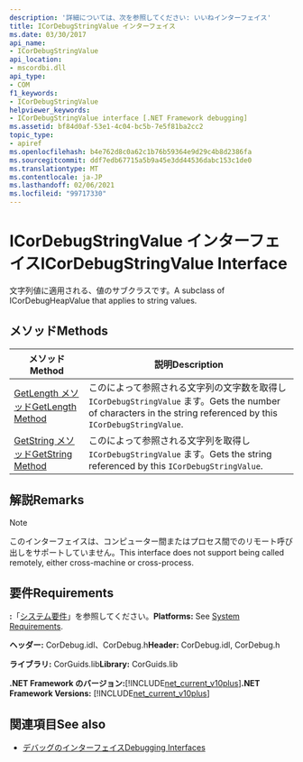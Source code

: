 ```yaml
---
description: '詳細については、次を参照してください: いいねインターフェイス'
title: ICorDebugStringValue インターフェイス
ms.date: 03/30/2017
api_name:
- ICorDebugStringValue
api_location:
- mscordbi.dll
api_type:
- COM
f1_keywords:
- ICorDebugStringValue
helpviewer_keywords:
- ICorDebugStringValue interface [.NET Framework debugging]
ms.assetid: bf84d0af-53e1-4c04-bc5b-7e5f81ba2cc2
topic_type:
- apiref
ms.openlocfilehash: b4e762d8c0a62c1b76b59364e9d29c4b8d2386fa
ms.sourcegitcommit: ddf7edb67715a5b9a45e3dd44536dabc153c1de0
ms.translationtype: MT
ms.contentlocale: ja-JP
ms.lasthandoff: 02/06/2021
ms.locfileid: "99717330"
---
```

# <a name="icordebugstringvalue-interface"></a><span data-ttu-id="d7641-103">ICorDebugStringValue インターフェイス</span><span class="sxs-lookup"><span data-stu-id="d7641-103">ICorDebugStringValue Interface</span></span>

<span data-ttu-id="d7641-104">文字列値に適用される、値のサブクラスです。</span><span class="sxs-lookup"><span data-stu-id="d7641-104">A subclass of ICorDebugHeapValue that applies to string values.</span></span>  
  
## <a name="methods"></a><span data-ttu-id="d7641-105">メソッド</span><span class="sxs-lookup"><span data-stu-id="d7641-105">Methods</span></span>  
  
|<span data-ttu-id="d7641-106">メソッド</span><span class="sxs-lookup"><span data-stu-id="d7641-106">Method</span></span>|<span data-ttu-id="d7641-107">説明</span><span class="sxs-lookup"><span data-stu-id="d7641-107">Description</span></span>|  
|------------|-----------------|  
|[<span data-ttu-id="d7641-108">GetLength メソッド</span><span class="sxs-lookup"><span data-stu-id="d7641-108">GetLength Method</span></span>](icordebugstringvalue-getlength-method.md)|<span data-ttu-id="d7641-109">このによって参照される文字列の文字数を取得し `ICorDebugStringValue` ます。</span><span class="sxs-lookup"><span data-stu-id="d7641-109">Gets the number of characters in the string referenced by this `ICorDebugStringValue`.</span></span>|  
|[<span data-ttu-id="d7641-110">GetString メソッド</span><span class="sxs-lookup"><span data-stu-id="d7641-110">GetString Method</span></span>](icordebugstringvalue-getstring-method.md)|<span data-ttu-id="d7641-111">このによって参照される文字列を取得し `ICorDebugStringValue` ます。</span><span class="sxs-lookup"><span data-stu-id="d7641-111">Gets the string referenced by this `ICorDebugStringValue`.</span></span>|  
  
## <a name="remarks"></a><span data-ttu-id="d7641-112">解説</span><span class="sxs-lookup"><span data-stu-id="d7641-112">Remarks</span></span>  
  
> [!NOTE]
> <span data-ttu-id="d7641-113">このインターフェイスは、コンピューター間またはプロセス間でのリモート呼び出しをサポートしていません。</span><span class="sxs-lookup"><span data-stu-id="d7641-113">This interface does not support being called remotely, either cross-machine or cross-process.</span></span>  
  
## <a name="requirements"></a><span data-ttu-id="d7641-114">要件</span><span class="sxs-lookup"><span data-stu-id="d7641-114">Requirements</span></span>  

 <span data-ttu-id="d7641-115">**:**「[システム要件](../../get-started/system-requirements.md)」を参照してください。</span><span class="sxs-lookup"><span data-stu-id="d7641-115">**Platforms:** See [System Requirements](../../get-started/system-requirements.md).</span></span>  
  
 <span data-ttu-id="d7641-116">**ヘッダー:** CorDebug.idl、CorDebug.h</span><span class="sxs-lookup"><span data-stu-id="d7641-116">**Header:** CorDebug.idl, CorDebug.h</span></span>  
  
 <span data-ttu-id="d7641-117">**ライブラリ:** CorGuids.lib</span><span class="sxs-lookup"><span data-stu-id="d7641-117">**Library:** CorGuids.lib</span></span>  
  
 <span data-ttu-id="d7641-118">**.NET Framework のバージョン:**[!INCLUDE[net_current_v10plus](../../../../includes/net-current-v10plus-md.md)]</span><span class="sxs-lookup"><span data-stu-id="d7641-118">**.NET Framework Versions:** [!INCLUDE[net_current_v10plus](../../../../includes/net-current-v10plus-md.md)]</span></span>  
  
## <a name="see-also"></a><span data-ttu-id="d7641-119">関連項目</span><span class="sxs-lookup"><span data-stu-id="d7641-119">See also</span></span>

- [<span data-ttu-id="d7641-120">デバッグのインターフェイス</span><span class="sxs-lookup"><span data-stu-id="d7641-120">Debugging Interfaces</span></span>](debugging-interfaces.md)
